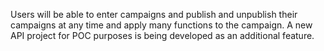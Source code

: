 Users will be able to enter campaigns and publish and unpublish their campaigns at any time and apply many functions to the campaign. A new API project for POC purposes is being developed as an additional feature.
